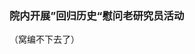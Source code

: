 <h3 class="text-center">院内开展”回归历史“慰问老研究员活动 </h3>

[title]: <> (院内开展”回归历史“慰问老研究员活动)
[time]: <> (2020-01-10)

（窝编不下去了）
